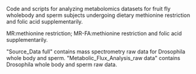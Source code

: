 Code and scripts for analyzing metabolomics datasets for fruit fly wholebody and sperm subjects undergoing dietary methionine restriction and folic acid supplementarily.


MR:methionine restriction; MR-FA:methionine restriction and folic acid supplementarily.


"Source_Data full" contains mass spectrometry raw data for Drosophila whole body and sperm.
"Metabolic_Flux_Analysis_raw data" contains Drosophila whole body and sperm raw data.
